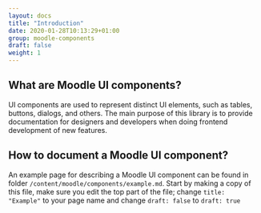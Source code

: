 ```yaml
---
layout: docs
title: "Introduction"
date: 2020-01-28T10:13:29+01:00
group: moodle-components
draft: false
weight: 1
---
```


## What are Moodle UI components?

UI components are used to represent distinct UI elements, such as tables, buttons, dialogs, and others.
The main purpose of this library is to provide documentation for designers and developers when doing frontend development of new features.

## How to document a Moodle UI component?

An example page for describing a Moodle UI component can be found in folder `/content/moodle/components/example.md`. Start by making a copy of this file, make sure you edit the top part of the file; change ```title: "Example"``` to your page name and change ```draft: false``` to ```draft: true```
